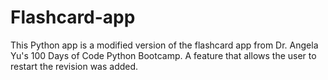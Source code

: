 # Flashcard-app

This Python app is a modified version of the flashcard app from Dr. Angela Yu's 100 Days of Code Python Bootcamp. A feature that allows the user to restart the revision was added.
